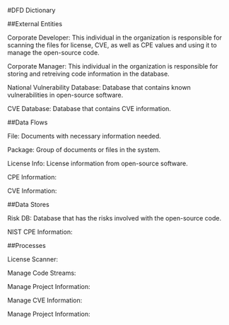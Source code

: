 #DFD Dictionary

##External Entities 

Corporate Developer: This individual in the organization is responsible for scanning the files for license, CVE, as well as CPE values and using it to manage the open-source code. 

Corporate Manager: This individual in the organization is responsible for storing and retreiving code information in the database.

National Vulnerability Database: Database that contains known vulnerabilities in open-source software.

CVE Database: Database that contains CVE information.


##Data Flows

File: Documents with necessary information needed.

Package: Group of documents or files in the system.

License Info: License information from open-source software.

CPE Information: 

CVE Information:


##Data Stores

Risk DB: Database that has the risks involved with the open-source code.

NIST CPE Information:

##Processes

License Scanner:

Manage Code Streams:

Manage Project Information:

Manage CVE Information:

 Manage Project Information:


